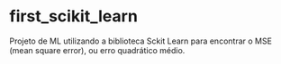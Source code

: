 # first_scikit_learn
Projeto de ML utilizando a biblioteca Sckit Learn para encontrar o MSE (mean square error), ou erro quadrático médio.

